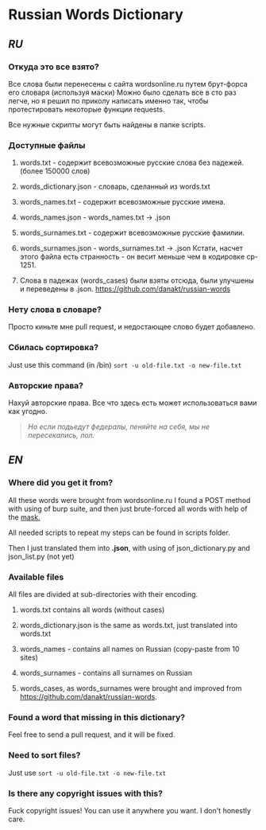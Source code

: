 # Russian Words Dictionary

## *RU*

### Откуда это все взято?

Все слова были перенесены с сайта wordsonline.ru путем брут-форса его словаря (используя маски)
Можно было сделать все в сто раз легче, но я решил по приколу написать именно так, чтобы протестировать некоторые функции requests.

Все нужные скрипты могут быть найдены в папке scripts.

### Доступные файлы

1) words.txt - содержит всевозможные русские слова без падежей. (более 150000 слов)

2) words_dictionary.json - словарь, сделанный из words.txt

3) words_names.txt - содержит всевозможные русские имена.

4) words_names.json - words_names.txt -> .json

5) words_surnames.txt - содержит всевозможные русские фамилии.

6) words_surnames.json - words_surnames.txt -> .json
Кстати, насчет этого файла есть странность - он весит меньше чем в кодировкe cp-1251.

7) Слова в падежах (words_cases) были взяты отсюда, были улучшены и переведены в .json. https://github.com/danakt/russian-words

### Нету слова в словаре?

Просто киньте мне pull request, и недостающее слово будет добавлено.

### Сбилась сортировка?

Just use this command (in /bin)
`sort -u old-file.txt -o new-file.txt`

### Авторские права?

Нахуй авторские права.
Все что здесь есть может использоваться вами как угодно.

> *Но если подьедут федералы, пеняйте на себя, мы не пересекались, лол.*

## *EN*

### Where did you get it from?

All these words were brought from wordsonline.ru
I found a POST method with using of burp suite, and then just brute-forced all words with help of the [mask.](/scripts/brute-forcer.py)

All needed scripts to repeat my steps can be found in scripts folder.

Then I just translated them into **.json**, with using of json_dictionary.py and json_list.py (not yet)

### Available files

All files are divided at sub-directories with their encoding.

1) words.txt contains all words (without cases)

2) words_dictionary.json is the same as words.txt, just translated into words.txt

3) words_names - contains all names on Russian (copy-paste from 10 sites)

4) words_surnames  - contains all surnames on Russian

5) words_cases, as words_surnames were brought and improved from
https://github.com/danakt/russian-words.

### Found a word that missing in this dictionary?

Feel free to send a pull request, and it will be fixed.

### Need to sort files?

Just use `sort -u old-file.txt -o new-file.txt`

### Is there any copyright issues with this?

Fuck copyright issues! You can use it anywhere you want.
I don't honestly care.

